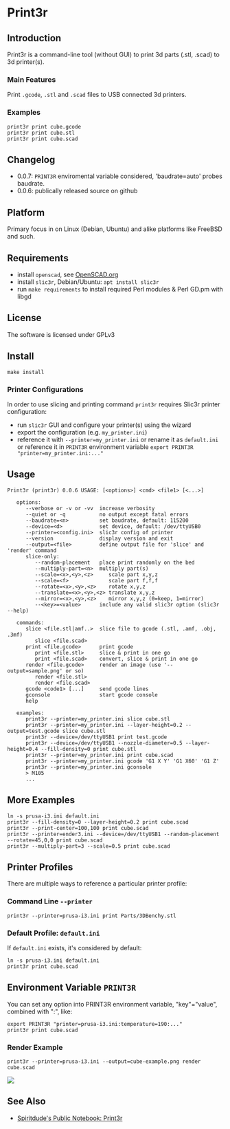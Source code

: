 # Print3r

## Introduction

Print3r is a command-line tool (without GUI) to print 3d parts (.stl, .scad) to 3d printer(s).

### Main Features

Print `.gcode`, `.stl` and `.scad` files to USB connected 3d printers.

### Examples
```
print3r print cube.gcode
print3r print cube.stl
print3r print cube.scad
```

## Changelog
- 0.0.7: `PRINT3R` enviromental variable considered, 'baudrate=auto' probes baudrate.
- 0.0.6: publically released source on github

## Platform
Primary focus in on Linux (Debian, Ubuntu) and alike platforms like FreeBSD and such.

## Requirements
- install `openscad`, see [OpenSCAD.org](http://www.openscad.org/)
- install `slic3r`, Debian/Ubuntu: `apt install slic3r`
- run `make requirements` to install required Perl modules & Perl GD.pm with libgd

## License
The software is licensed under GPLv3 

## Install

```
make install
```

### Printer Configurations
In order to use slicing and printing command `print3r` requires Slic3r printer configuration:
- run `slic3r` GUI and configure your printer(s) using the wizard
- export the configuration (e.g. `my_printer.ini`)
- reference it with `--printer=my_printer.ini` or rename it as `default.ini` or reference it in `PRINT3R` environment variable `export PRINT3R "printer=my_printer.ini:..."`

## Usage
```
Print3r (print3r) 0.0.6 USAGE: [<options>] <cmd> <file1> [<...>]

   options:
      --verbose or -v or -vv  increase verbosity
      --quiet or -q           no output except fatal errors
      --baudrate=<n>          set baudrate, default: 115200
      --device=<d>            set device, default: /dev/ttyUSB0
      --printer=<config.ini>  slic3r config of printer
      --version               display version and exit
      --output=<file>         define output file for 'slice' and 'render' command
      slice-only:
         --random-placement   place print randomly on the bed
         --multiply-part=<n>  multiply part(s)
         --scale=<x>,<y>,<z>     scale part x,y,z
         --scale=<f>             scale part f,f,f
         --rotate=<x>,<y>,<z>    rotate x,y,z
         --translate=<x>,<y>,<z> translate x,y,z
         --mirror=<x>,<y>,<z>    mirror x,y,z (0=keep, 1=mirror)
         --<key>=<value>      include any valid slic3r option (slic3r --help)

   commands:
      slice <file.stl|amf..>  slice file to gcode (.stl, .amf, .obj, .3mf)
         slice <file.scad>
      print <file.gcode>      print gcode
         print <file.stl>     slice & print in one go
         print <file.scad>    convert, slice & print in one go
      render <file.gcode>     render an image (use '--output=sample.png' or so)
         render <file.stl>
         render <file.scad>
      gcode <code1> [...]     send gcode lines
      gconsole                start gcode console
      help
   
   examples:
      print3r --printer=my_printer.ini slice cube.stl
      print3r --printer=my_printer.ini --layer-height=0.2 --output=test.gcode slice cube.stl
      print3r --device=/dev/ttyUSB1 print test.gcode
      print3r --device=/dev/ttyUSB1 --nozzle-diameter=0.5 --layer-height=0.4 --fill-density=0 print cube.stl
      print3r --printer=my_printer.ini print cube.scad
      print3r --printer=my_printer.ini gcode 'G1 X Y' 'G1 X60' 'G1 Z'
      print3r --printer=my_printer.ini gconsole
      > M105
      ...

```

## More Examples
```
ln -s prusa-i3.ini default.ini
print3r --fill-density=0 --layer-height=0.2 print cube.scad
print3r --print-center=100,100 print cube.scad
print3r --printer=ender3.ini --device=/dev/ttyUSB1 --random-placement --rotate=45,0,0 print cube.scad
print3r --multiply-part=3 --scale=0.5 print cube.scad
```

## Printer Profiles

There are multiple ways to reference a particular printer profile:

### Command Line `--printer`
```
print3r --printer=prusa-i3.ini print Parts/3DBenchy.stl
```

### Default Profile: `default.ini`
If `default.ini` exists, it's considered by default:
```
ln -s prusa-i3.ini default.ini
print3r print cube.scad
```

## Environment Variable `PRINT3R`
You can set any option into PRINT3R environment variable, "key"="value", combined with ":", like:
```
export PRINT3R "printer=prusa-i3.ini:temperature=190:..."
print3r print cube.scad
```

### Render Example
```
print3r --printer=prusa-i3.ini --output=cube-example.png render cube.scad
```
![](https://raw.githubusercontent.com/Spiritdude/Print3r/master/cube-example.png)

## See Also
- [Spiritdude's Public Notebook: Print3r](https://spiritdude.wordpress.com/tag/print3r/)

